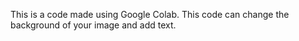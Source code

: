 This is a code made using Google Colab. This code can change the background of your image and add text.
